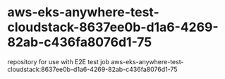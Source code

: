 # aws-eks-anywhere-test-cloudstack-8637ee0b-d1a6-4269-82ab-c436fa8076d1-75
repository for use with E2E test job aws-eks-anywhere-test-cloudstack:8637ee0b-d1a6-4269-82ab-c436fa8076d1-75
